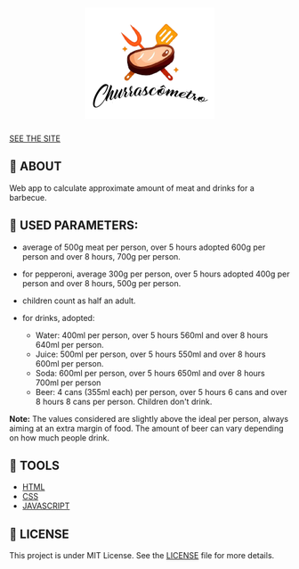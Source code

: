 <h1 align="center">
    <img src="./src/assets/logo2.png" alt="churrascômetro">
</h1>

<a href="https://andrey-pontes.github.io/churrascometro/">SEE THE SITE</a>

## 📕 ABOUT

Web app to calculate approximate amount of meat and drinks for a barbecue.

## 🔢 USED PARAMETERS:

- average of 500g meat per person, over 5 hours adopted 600g per person and over 8 hours, 700g per person.

- for pepperoni, average 300g per person, over 5 hours adopted 400g per person and over 8 hours, 500g per person.

- children count as half an adult.

- for drinks, adopted:
    - Water: 400ml per person, over 5 hours 560ml and over 8 hours 640ml per person.
    - Juice: 500ml per person, over 5 hours 550ml and over 8 hours 600ml per person.
    - Soda: 600ml per person, over 5 hours 650ml and over 8 hours 700ml per person
    - Beer: 4 cans (355ml each) per person, over 5 hours 6 cans and over 8 hours 8 cans per person. Children don't drink.

**Note:** The values ​​considered are slightly above the ideal per person, always aiming at an extra margin of food. The amount of beer can vary depending on how much people drink.

## 🔨 TOOLS
- [HTML](https://www.w3schools.com/html/default.asp)
- [CSS](https://www.w3schools.com/css/default.asp)
- [JAVASCRIPT](https://www.w3schools.com/jsref/default.asp)

## 📜 LICENSE

This project is under MIT License. See the [LICENSE](./LICENSE) file for more details.